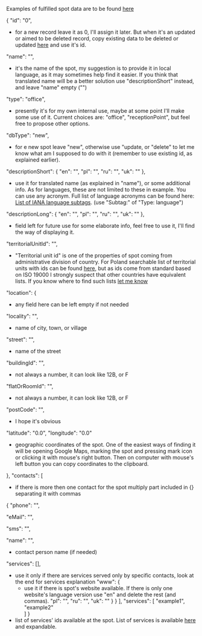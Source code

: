 Examples of fulfilled spot data are to be found [here](https://github.com/AdamGiergun/IfR-data/blob/main/data/spots.json) 

{
"id": "0",
 - for a new record leave it as 0, I'll assign it later. But when it's an updated or aimed to be deleted record, copy existing data to be deleted or updated [here](https://github.com/AdamGiergun/IfR-data/blob/main/data/spots.json) and use it's id.

"name": "",
 - it's the name of the spot, my suggestion is to provide it in local language, as it may sometimes help find it easier. If you think that translated name will be a better solution use "descriptionShort" instead, and leave "name" empty ("")

"type": "office",
 - presently it's for my own internal use, maybe at some point I'll make some use of it. Current choices are: "office", "receptionPoint", but feel free to propose other options.

"dbType": "new",
 - for e new spot leave "new", otherwise use "update, or "delete" to let me know what am I supposed to do with it (remember to use existing id, as explained earlier).

"descriptionShort": {
"en": "",
"pl": "",
"ru": "",
"uk": ""
},
 - use it for translated name (as explained in "name"), or some additional info. As for languages, these are not limited to these in example. You can use any acronym.
   Full list of language acronyms can be found here: [List of IANA language subtags](https://www.iana.org/assignments/language-subtag-registry/language-subtag-registry).
   (use "Subtag:" of "Type: language")

"descriptionLong": {
"en": "",
"pl": "",
"ru": "",
"uk": ""
},
 - field left for future use for some elaborate info, feel free to use it, I'll find the way of displaying it. 

"territorialUnitId": "",
 - "Territorial unit id" is one of the properties of spot coming from administrative division of country.
   For Poland searchable list of territorial units with ids can be found [here](https://eteryt.stat.gov.pl/eTeryt/rejestr_teryt/udostepnianie_danych/baza_teryt/uzytkownicy_indywidualni/wyszukiwanie/wyszukiwanie.aspx?contrast=default),
   but as ids come from standard based on ISO 19000 I strongly suspect that other countries have equivalent lists.
   If you know where to find such lists [let me know](https://github.com/AdamGiergun/IfR-data/issues/2)

"location": {
 - any field here can be left empty if not needed

"locality": "",
 - name of city, town, or village

"street": "",
 - name of the street

"buildingId": "",
 - not always a number, it can look like 12B, or F

"flatOrRoomId": "",
 - not always a number, it can look like 12B, or F

"postCode": "",
 - I hope it's obvious

"latitude": "0.0",
"longitude": "0.0"
 - geographic coordinates of the spot. One of the easiest ways of finding it will be opening Google Maps, marking the spot and pressing mark icon or clicking it with mouse's right button. 
   Then on computer with mouse's left button you can copy coordinates to the clipboard.

},
"contacts": [
 - if there is more then one contact for the spot multiply part included in {} separating it with commas 

{
"phone": "",

"eMail": "",

"sms": "",

"name": "",
 - contact person name (if needed)

"services": [],
 - use it only if there are services served only by specific contacts, look at the end for services explanation
"www": {
   - use it if there is spot's website available. If there is only one website's language version use "en" and delete the rest (and commas).
"pl": "",
"ru": "",
"uk": ""
}
}
],
"services": [
"example1",
"example2"   
]
}
 - list of services' ids available at the spot. List of services is available [here](https://github.com/AdamGiergun/IfR-data/blob/main/data/services.json) and expandable.     